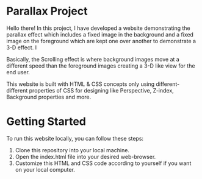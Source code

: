 # Parallax Project

Hello there! In this project, I have developed a website demonstrating the parallax effect which includes a fixed image in the background and a fixed image on the foreground which are kept one over another to demonstrate a 3-D effect. I

Basically, the Scrolling effect is where background images move at a different speed than the foreground images creating a 3-D like view for the end user.

This website is built with HTML & CSS concepts only using different-different properties of CSS for designing like Perspective, Z-index, Background properties and more.

# Getting Started

To run this website locally, you can follow these steps:

1) Clone this repository into your local machine.
2) Open the index.html file into your desired web-browser.
3) Customize this HTML and CSS code according to yourself if you want on your local computer. 
